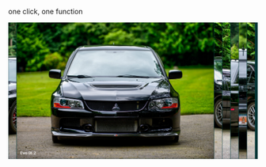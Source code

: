 one click, one function

![Image alt](https://github.com/diazdressk/expandingCards/blob/master/img/Screenshot.png)